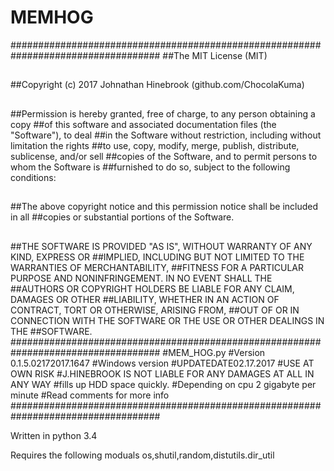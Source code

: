 # MEMHOG

###################################################################################
##The MIT License (MIT)
##
##Copyright (c) 2017 Johnathan Hinebrook (github.com/ChocolaKuma)
##
##Permission is hereby granted, free of charge, to any person obtaining a copy
##of this software and associated documentation files (the "Software"), to deal
##in the Software without restriction, including without limitation the rights
##to use, copy, modify, merge, publish, distribute, sublicense, and/or sell
##copies of the Software, and to permit persons to whom the Software is
##furnished to do so, subject to the following conditions:
##
##The above copyright notice and this permission notice shall be included in all
##copies or substantial portions of the Software.
##
##THE SOFTWARE IS PROVIDED "AS IS", WITHOUT WARRANTY OF ANY KIND, EXPRESS OR
##IMPLIED, INCLUDING BUT NOT LIMITED TO THE WARRANTIES OF MERCHANTABILITY,
##FITNESS FOR A PARTICULAR PURPOSE AND NONINFRINGEMENT. IN NO EVENT SHALL THE
##AUTHORS OR COPYRIGHT HOLDERS BE LIABLE FOR ANY CLAIM, DAMAGES OR OTHER
##LIABILITY, WHETHER IN AN ACTION OF CONTRACT, TORT OR OTHERWISE, ARISING FROM,
##OUT OF OR IN CONNECTION WITH THE SOFTWARE OR THE USE OR OTHER DEALINGS IN THE
##SOFTWARE.
###################################################################################
#MEM_HOG.py
#Version 0.1.5.02172017.1647
#Windows version
#UPDATEDATE02.17.2017
#USE AT OWN RISK
#J.HINEBROOK IS NOT LIABLE FOR ANY DAMAGES AT ALL IN ANY WAY
#fills up HDD space quickly.
#Depending on cpu 2 gigabyte per minute
#Read comments for more info
###################################################################################

Written in python 3.4

Requires the following moduals
os,shutil,random,distutils.dir_util